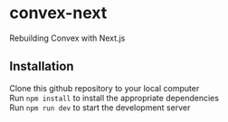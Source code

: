 # convex-next
Rebuilding Convex with Next.js

## Installation
Clone this github repository to your local computer  
Run `npm install` to install the appropriate dependencies  
Run `npm run dev` to start the development server  
